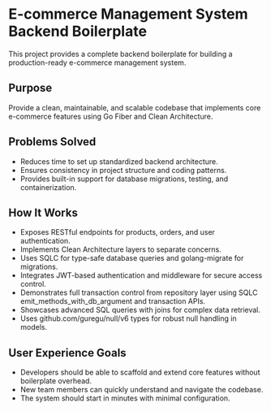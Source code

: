 # E-commerce Management System Backend Boilerplate

This project provides a complete backend boilerplate for building a production-ready e-commerce management system.

## Purpose
Provide a clean, maintainable, and scalable codebase that implements core e-commerce features using Go Fiber and Clean Architecture.

## Problems Solved
- Reduces time to set up standardized backend architecture.
- Ensures consistency in project structure and coding patterns.
- Provides built-in support for database migrations, testing, and containerization.

## How It Works
- Exposes RESTful endpoints for products, orders, and user authentication.
- Implements Clean Architecture layers to separate concerns.
- Uses SQLC for type-safe database queries and golang-migrate for migrations.
- Integrates JWT-based authentication and middleware for secure access control.
- Demonstrates full transaction control from repository layer using SQLC emit_methods_with_db_argument and transaction APIs.
- Showcases advanced SQL queries with joins for complex data retrieval.
- Uses github.com/guregu/null/v6 types for robust null handling in models.

## User Experience Goals
- Developers should be able to scaffold and extend core features without boilerplate overhead.
- New team members can quickly understand and navigate the codebase.
- The system should start in minutes with minimal configuration.